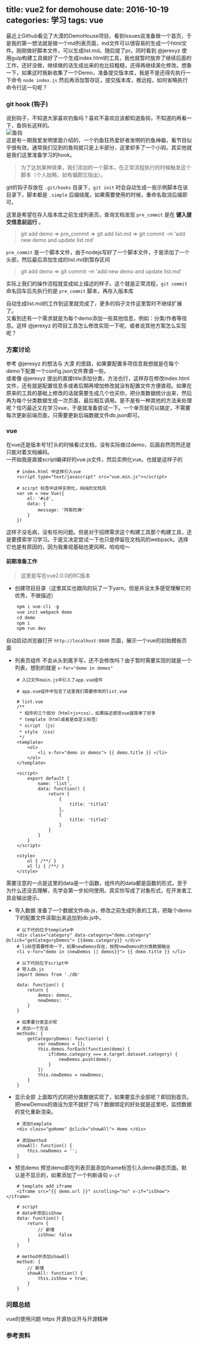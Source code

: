 title: vue2 for demohouse
date: 2016-10-19
categories: 学习
tags: vue
---

最近上Github看见了大漠的DemoHouse项目，看到Issues说准备做一个首页，于是我的第一想法就是做一个md列表页面，md文件可以很容易的生成一个html文件。刚刚做好脚本文件，可以生成list.md。随后提了pr。同时看到 @jerexyz 使用gulp构建工具做好了一个生成index.html的工具，我也就暂时放弃了继续后面的工作，还好没做，继续做的话生成出来的也比较粗糙，还得再继续美化修改。想象一下，如果这时我新收集了一个Demo，准备提交版本库，我是不是还得先执行一下命令 `node index.js` 然后再添加暂存区，提交版本库，推远程。如何省略执行命令行这一句呢？
<!-- more -->
### git hook (钩子)
说到钩子，不知道大家喜欢钓鱼吗？喜欢不喜欢应该都知道鱼钩，不知道的再看一下，鱼钩长这样的。  
![鱼钩](/assets/imgs/20161020/fishhook.jpg)  
这是有一期我爱发明里面介绍的，一个钓鱼狂热爱好者发明的钓鱼神器，看节目似乎很有效。通常我们见到的鱼钩就只是上半部分，这里却多了一个小钩，其实他就是我们这里准备学习的hook。  
> 为了达到某种效果，我们添加的一个脚本，在正常流程执行的时候触发这个脚本（个人拙略，如有偏颇忘指出）。

git的钩子存放在 `.git/hooks` 目录下，`git init` 时会自动生成一些示例脚本在该目录下，脚本都是 `.simple` 后缀结尾，如果需要使用的时候，重命名取消后缀即可。  

这里是希望在存入版本库之前生成列表页，查询文档发现 `pre_commit` 是在 **键入提交信息前运行** 。  
> git add demo => pre_commit => git add list.md => git commit -m 'add new demo and update list.md'

`pre_commit` 是一个脚本文件，由于nodejs写好了一个脚本文件，于是添加了一个头部，然后最后添加生成的list.md到暂存区间

> git add demo => git commit -m 'add new demo and update list.md'

实际上我们的操作流程就变成如上描述的样子。这个就是正常流程，`git commit` 命名回车后先执行的是 `pre_commit` 脚本，再存入版本库  

自动生成list.md的工作到这里就完成了，更多的钩子文件这里暂时不继续扩展了。  
又看到还有一个需求就是为每个demo添加一些其他信息，例如：分类/作者等信息。这样 @jerexyz 的项目工具怎么修改实现一下呢，或者说其他方案怎么实现呢？

### 方案讨论
参考 @jerexyz 的想法与 大漠 的思路，如果要配置多项信息我想就是在每个demo下配置一个config.json文件靠谱一些。  
或者像 @jerexyz 提出的直接title添加分类，方法也行，这样存在修改index.html文件，还有就是配置信息多或者后期再增加修改就没有配置文件方便直观。如果在原来的工具的基础上修改的话就需要生成几个也买你，把分类数据统计出来，然后再为每个分类数据生成一次页面，最后相互调用。是不是有一种其他的方法来处理呢？恰巧最近又在学习vue，于是就准备尝试一下。一个单页就可以搞定，不需要每次更新前端页面，只需要更新后端数据文件db.json即可。  

### vue
在vue还是版本号1打头的时候看过文档，没有实际做过demo，后面自然而然还是只能对着文档编码。  
一开始我是直接script编译好的vue.js文件，然后实例化vue。也就是这样子的  
```
	# index.html 中这样引入vue
	<script type="text/javascript" src="vue.min.js"></script>

	# scirpt 标签中这样实例化，纯纯的文档风
	var vm = new Vue({
		el: '#id',
		data: {
			message: '阿弥陀佛'
		}
	})
```
这样子没毛病，没有任何问题。但是对于招牌需求这个构建工具那个构建工具，还是要摸索学习学习。于是又决定尝试一下也只是停留在文档风的webpack。选择它也是有原因的，因为我重视基础也更风啊，哈哈哈～  
#### 前期准备工作  
> 这里是写在vue2.0.0的RC版本

* 创建项目目录（这里其实也跟风的玩了一下yarn，但是并没太多感受理解它的优秀，不做描述）
```javascript
	npm i vue-cli -g
	vue init webpack demo
	cd demo
	npm i
	npm run dev
```
自动启动浏览器打开 `http://localhost:8080` 页面，展示一个vue的初始模板页面

* 列表页组件
不会从头到尾手写，还不会修改吗？由于暂时需要实现的就是一个列表，想到的就是 `v-for="demo in demos"`  
```
	# 入口文件main.js中引入了app.vue组件

	# app.vue组件中包含了这里我们需要修改的list.vue

	# list.vue 
	/**
	 * 组件的三个部分（html+js+css），如果描述感觉vue就简单了好多
	 * template（html或者是自定义标签）
	 * script （js）
	 * style （css）
	 */
	<template>
		<ol>
			<li v-for="demo in demos"> {{ demo.title }} </li>
		</ol>
	</template>

	<script>
		export default {
			name: 'list',
			data: function() {
				return {
					{
						title: 'title1'
					},
					{
						title: 'title2'
					}
				}
			}
		}
	</script>

	<style>
		ol { /**/ }
		ol li { /**/ }
	</style>
```
需要注意的一点是这里的data是一个函数，组件内的data都是函数的形式，至于为什么还没去理解，先学会第一步如何使用。其实你写成了对象形式，在开发者工具会输出提示。

* 导入数据
准备了一个数据文件db.js，修改之前生成列表的工具，把每个demo下的配置文件读取出来追加到db.js中。  

```
	# 以下代码位于template中
	<div class="category" data-category="demo.category" @click="getCategoryDemos"> {{demo.category}} </div>
	# li标签需要修改一下，如果newDemos存在，按照newDemos的分类数据输出
	<li v-for="demo in (newDemos || demos}}"> {{ demo.title }} </li>

	# 以下代码位于script中
	# 导入db.js
	import demos from './db'

	data: function() {
		return {
			demos: demos,
			newDemos: ''
		}
	}

	# 如果要分类显示呢
	# 添加一个方法
	methods: {
		getCategoryDemos: function(e) {
			var newDemos = [];
			this.demos.forEach(function(demo) {
				if(demo.category === e.target.dataset.category) {
					newDemos.push(demo);
				}
			})
			this.newDemos = newDemos;
		}
	}
```

* 显示全部
上面取巧式的把分类数据实现了，如果要显示全部呢？即回到首页。把newDemos的值设为空不就好了吗？数据绑定的好处就是这里吧，监控数据的变化重新渲染。    

```
	# 添加template	
	<div class="goHome" @click="showAll"> Home </div>

	# 添加method
	showAll: function() {
		this.newDemos = '';
	}
```

* 预览demo
预览demo即在列表页面添加iframe标签引入demo静态页面。默认是不显示的，如果添加了一个判断语句 `v-if  `  
```
	# template add iframe
	<iframe src="{{ demo.url }}" scrolling="no" v-if="isShow"></iframe>

	# script 
	# data中添加isShow 
	data: function() {
		return {
			// 新增
			isShow: false
		}
	}

	# method中添加showAll
	method: {
		// 新增
		showAll: function() {
			this.isShow = true;
		}
	}
```

### 问题总结
vue的使用问题
https
开源协议开与开源精神
### 参考资料  

